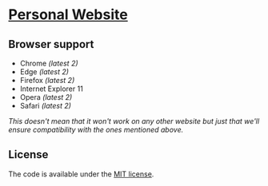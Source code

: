 # [Personal Website](https://adigoyal.com/)

## Browser support

* Chrome *(latest 2)*
* Edge *(latest 2)*
* Firefox *(latest 2)*
* Internet Explorer 11
* Opera *(latest 2)*
* Safari *(latest 2)*

*This doesn't mean that it won't work on any other website but
just that we'll ensure compatibility with the ones mentioned above.*


## License

The code is available under the [MIT license](LICENSE.txt).
